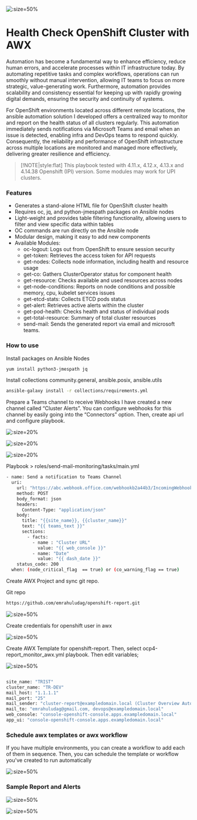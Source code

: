 
![](./img/Ansible-and-Openshift.png? ':size=50%')

# Health Check OpenShift Cluster with AWX

Automation has become a fundamental way to enhance efficiency, reduce human errors, and accelerate processes within IT infrastructure today. By automating repetitive tasks and complex workflows, operations can run smoothly without manual intervention, allowing IT teams to focus on more strategic, value-generating work. Furthermore, automation provides scalability and consistency essential for keeping up with rapidly growing digital demands, ensuring the security and continuity of systems.

For OpenShift environments located across different remote locations, the ansible automation solution I developed offers a centralized way to monitor and report on the health status of all clusters regularly. This automation immediately sends notifications via Microsoft Teams and email when an issue is detected, enabling infra and DevOps teams to respond quickly. Consequently, the reliability and performance of OpenShift infrastructure across multiple locations are monitored and managed more effectively, delivering greater resilience and efficiency.


> [!NOTE|style:flat]
> This playbook tested with 4.11.x, 4.12.x, 4.13.x and 4.14.38 Openshift (IPI) version.
> Some modules may work for UPI clusters.

### Features

* Generates a stand-alone HTML file for OpenShift cluster health
* Requires oc, jq, and python-jmespath packages on Ansible nodes
* Light-weight and provides table filtering functionality, allowing users to filter and view specific data within tables
* OC commands are run directly on the Ansible node
* Modular design, making it easy to add new components
* Available Modules:
 	* oc-logout: Logs out from OpenShift to ensure session security
	* get-token: Retrieves the access token for API requests
	* get-nodes: Collects node information, including health and resource usage
	* get-co: Gathers ClusterOperator status for component health
	* get-resource: Checks available and used resources across nodes
	* get-node-conditions: Reports on node conditions and possible memory, cpu, kubelet services issues
	* get-etcd-stats: Collects ETCD pods status
	* get-alert: Retrieves active alerts within the cluster
	* get-pod-health: Checks health and status of individual pods
	* get-total-resource: Summary of total cluster resources
	* send-mail: Sends the generated report via email and microsoft teams.

### How to use


Install packages on Ansible Nodes

```bash
yum install python3-jmespath jq
```

Install collections   community.general, ansible.posix, ansible.utils

```bash
ansible-galaxy install -r collections/requirements.yml
```

Prepare a Teams channel to receive Webhooks
I have created a new channel called “Cluster Alerts”. You can configure webhooks for this channel by easily going into the “Connectors” option. Then, create api url and configure playbook.

![](./img/awx-ocp407.png? ':size=20%')

![](./img/awx-ocp408.png? ':size=20%')

![](./img/awx-ocp409.png? ':size=20%')


Playbook > roles/send-mail-monitoring/tasks/main.yml

```bash
- name: Send a notification to Teams Channel
  uri:
    url: "https://abc.webhook.office.com/webhookb2a44b3/IncomingWebhook/7e2c20265d66cFQqYrrvQCNGEE6Ok1"
    method: POST
    body_format: json
    headers:
      Content-Type: "application/json"
    body:
      title: "{{site_name}}, {{cluster_name}}"
      text: "{{ teams_text }}"
      sections:
        - facts:
          - name : "Cluster URL"
            value: "{{ web_console }}"
          - name: "Date"
            value: "{{ dash_date }}"
    status_code: 200
  when: (node_critical_flag  == true) or (co_warning_flag == true)
```

Create AWX Project and sync git repo.

Git repo

```bash
https://github.com/emrahuludag/openshift-report.git
```

![](./img/awx-ocp401.png ':size=50%')


Create credentials for openshift user in awx 

![](./img/awx-ocp402.png? ':size=50%')


Create AWX Template for openshift-report. Then, select ocp4-report_monitor_awx.yml playbook. Then edit variables;

![](./img/awx-ocp403.png? ':size=50%')


```bash

site_name: "TRIST"
cluster_name: "TR-DEV"
mail_host: "1.1.1.1"
mail_port: "25"
mail_sender: "cluster-report@exampledomain.local (Cluster Overview Automation)"
mail_to: "emrahuludag@gmail.com, devops@exampledomain.local"
web_console: "console-openshift-console.apps.exampledomain.local"
app_ui: "console-openshift-console.apps.exampledomain.local"

```

### Schedule awx templates or awx workflow

If you have multiple environments, you can create a workflow to add each of them in sequence. Then, you can schedule the template or workflow you've created to run automatically

![](./img/awx-ocp404.png? ':size=50%')


### Sample Report and Alerts

![](./img/awx-ocp405.png? ':size=50%')

![](./img/awx-ocp406.png? ':size=50%')
